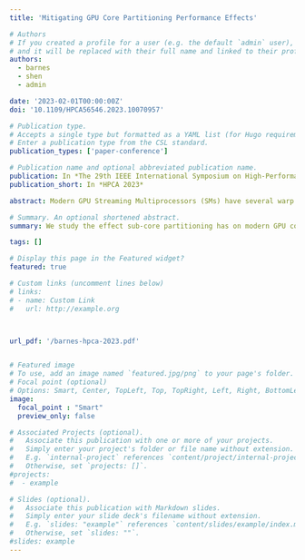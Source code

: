 ```yaml
---
title: 'Mitigating GPU Core Partitioning Performance Effects'

# Authors
# If you created a profile for a user (e.g. the default `admin` user), write the username (folder name) here
# and it will be replaced with their full name and linked to their profile.
authors:
  - barnes
  - shen
  - admin

date: '2023-02-01T00:00:00Z'
doi: '10.1109/HPCA56546.2023.10070957'

# Publication type.
# Accepts a single type but formatted as a YAML list (for Hugo requirements).
# Enter a publication type from the CSL standard.
publication_types: ['paper-conference']

# Publication name and optional abbreviated publication name.
publication: In *The 29th IEEE International Symposium on High-Performance Computer Architecture (HPCA-29)*
publication_short: In *HPCA 2023*

abstract: Modern GPU Streaming Multiprocessors (SMs) have several warp schedulers, execution units, and register file banks. To reduce area and energy-consumption, recent generations divide SMs into sub-cores. Each sub-core contains a distinct warp scheduler, register file, and execution units, sharing L1 memory and scratchpad resources with sub-cores in the same SM. Although partitioning the SM into sub-cores decreases the area and energy demands of larger SMs, it comes at a performance cost. Warps assigned to the SM have access to a fraction of the SM’s resources, resulting in contention and imbalance issues. In this paper, we examine the effect SM sub-division has on performance and propose novel mechanisms to mitigate the negative impacts. We identify four orthogonal effects caused by sub-dividing SMs and demonstrate that two of these effects have a significant impact on performance in practice. Based on these findings, we propose register-bank-aware warp scheduling to avoid bank conflicts that arise when instruction operands are placed in the limited number of register file banks available to each sub-core, and randomly hashed sub-core assignment to mitigate imbalance issues. Our intelligent scheduling mechanisms result in an average 11.2% speedup across a diverse set of applications capturing 81% of the performance lost to SM sub- division.

# Summary. An optional shortened abstract.
summary: We study the effect sub-core partitioning has on modern GPU cores and propose novel warp distribution and scheduling mechanisms that mitigate imbalance and increased register file bank conflicts.

tags: []

# Display this page in the Featured widget?
featured: true

# Custom links (uncomment lines below)
# links:
# - name: Custom Link
#   url: http://example.org



url_pdf: '/barnes-hpca-2023.pdf'


# Featured image
# To use, add an image named `featured.jpg/png` to your page's folder.
# Focal point (optional)
# Options: Smart, Center, TopLeft, Top, TopRight, Left, Right, BottomLeft, Bottom, BottomRight
image:
  focal_point : "Smart"
  preview_only: false

# Associated Projects (optional).
#   Associate this publication with one or more of your projects.
#   Simply enter your project's folder or file name without extension.
#   E.g. `internal-project` references `content/project/internal-project/index.md`.
#   Otherwise, set `projects: []`.
#projects:
#  - example

# Slides (optional).
#   Associate this publication with Markdown slides.
#   Simply enter your slide deck's filename without extension.
#   E.g. `slides: "example"` references `content/slides/example/index.md`.
#   Otherwise, set `slides: ""`.
#slides: example
---
```

